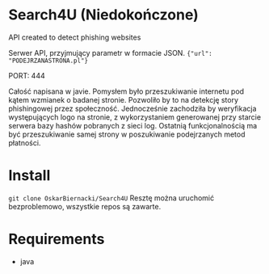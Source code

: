 # Search4U (Niedokończone)
API created to detect phishing websites

Serwer API, przyjmujący parametr w formacie JSON.
`{"url": "PODEJRZANASTRONA.pl"}`

PORT: 444

Całość napisana w javie. Pomysłem było przeszukiwanie internetu pod kątem wzmianek o badanej stronie. Pozwoliło by to na detekcję story phishingowej przez społeczność.
Jednocześnie zachodziła by weryfikacja występujących logo na stronie, z wykorzystaniem generowanej przy starcie serwera bazy hashów pobranych z sieci log.
Ostatnią funkcjonalnością ma być przeszukiwanie samej strony w poszukiwanie podejrzanych metod płatności.


# Install

`git clone OskarBiernacki/Search4U`
Resztę można uruchomić bezproblemowo, wszystkie repos są zawarte.

# Requirements
- java
